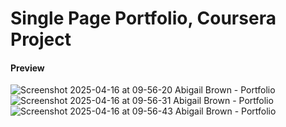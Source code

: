 # Single Page Portfolio, Coursera Project
#### Preview
![Screenshot 2025-04-16 at 09-56-20 Abigail Brown - Portfolio](https://github.com/user-attachments/assets/f566e95d-4fe3-4d2b-a18f-236030011524)
![Screenshot 2025-04-16 at 09-56-31 Abigail Brown - Portfolio](https://github.com/user-attachments/assets/cb207cb6-0af5-422b-9ce2-cf4342b49710)
![Screenshot 2025-04-16 at 09-56-43 Abigail Brown - Portfolio](https://github.com/user-attachments/assets/961210fc-5b96-4564-955e-670f7f436ae2)
